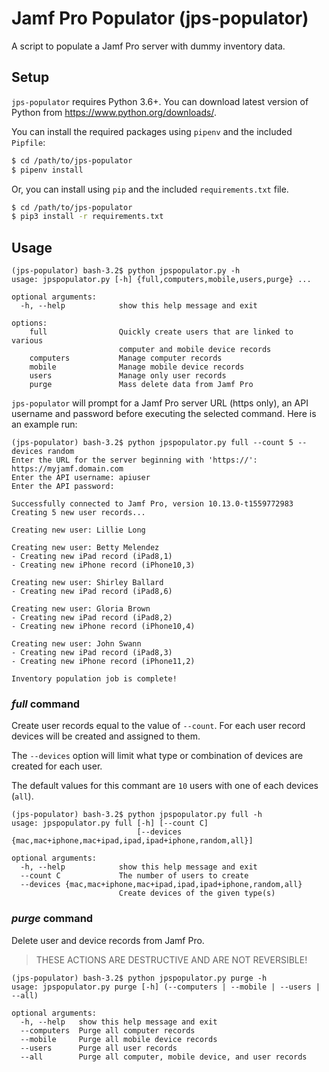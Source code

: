 # Jamf Pro Populator (jps-populator)

A script to populate a Jamf Pro server with dummy inventory data.

## Setup

`jps-populator` requires Python 3.6+. You can download latest version of Python from https://www.python.org/downloads/.

You can install the required packages using `pipenv` and the included `Pipfile`:
 
```bash
$ cd /path/to/jps-populator
$ pipenv install
```
 
Or, you can install using `pip` and the included `requirements.txt` file.

```bash
$ cd /path/to/jps-populator
$ pip3 install -r requirements.txt
```

## Usage

```text
(jps-populator) bash-3.2$ python jpspopulator.py -h
usage: jpspopulator.py [-h] {full,computers,mobile,users,purge} ...

optional arguments:
  -h, --help            show this help message and exit

options:
    full                Quickly create users that are linked to various
                        computer and mobile device records
    computers           Manage computer records
    mobile              Manage mobile device records
    users               Manage only user records
    purge               Mass delete data from Jamf Pro

```

`jps-populator` will prompt for a Jamf Pro server URL (https only), an API username and password before executing the selected command. Here is an example run:

```text
(jps-populator) bash-3.2$ python jpspopulator.py full --count 5 --devices random
Enter the URL for the server beginning with 'https://': https://myjamf.domain.com
Enter the API username: apiuser
Enter the API password: 

Successfully connected to Jamf Pro, version 10.13.0-t1559772983
Creating 5 new user records...

Creating new user: Lillie Long

Creating new user: Betty Melendez
- Creating new iPad record (iPad8,1)
- Creating new iPhone record (iPhone10,3)

Creating new user: Shirley Ballard
- Creating new iPad record (iPad8,6)

Creating new user: Gloria Brown
- Creating new iPad record (iPad8,2)
- Creating new iPhone record (iPhone10,4)

Creating new user: John Swann
- Creating new iPad record (iPad8,3)
- Creating new iPhone record (iPhone11,2)

Inventory population job is complete!
```

### _full_ command

Create user records equal to the value of `--count`. For each user record devices will be created and assigned to them.

The `--devices` option will limit what type or combination of devices are created for each user.

The default values for this commant are `10` users with one of each devices  (`all`).

```text
(jps-populator) bash-3.2$ python jpspopulator.py full -h
usage: jpspopulator.py full [-h] [--count C]
                            [--devices {mac,mac+iphone,mac+ipad,ipad,ipad+iphone,random,all}]

optional arguments:
  -h, --help            show this help message and exit
  --count C             The number of users to create
  --devices {mac,mac+iphone,mac+ipad,ipad,ipad+iphone,random,all}
                        Create devices of the given type(s)

```

### _purge_ command

Delete user and device records from Jamf Pro.

> THESE ACTIONS ARE DESTRUCTIVE AND ARE NOT REVERSIBLE!

```text
(jps-populator) bash-3.2$ python jpspopulator.py purge -h
usage: jpspopulator.py purge [-h] (--computers | --mobile | --users | --all)

optional arguments:
  -h, --help   show this help message and exit
  --computers  Purge all computer records
  --mobile     Purge all mobile device records
  --users      Purge all user records
  --all        Purge all computer, mobile device, and user records
```
